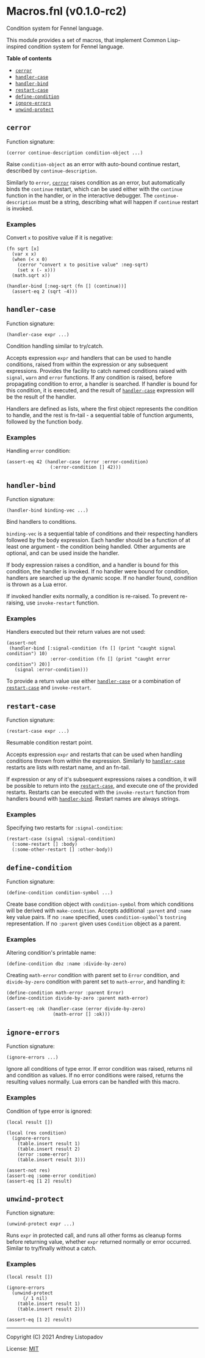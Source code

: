 # Macros.fnl (v0.1.0-rc2)
Condition system for Fennel language.

This module provides a set of macros, that implement Common
Lisp-inspired condition system for Fennel language.

**Table of contents**

- [`cerror`](#cerror)
- [`handler-case`](#handler-case)
- [`handler-bind`](#handler-bind)
- [`restart-case`](#restart-case)
- [`define-condition`](#define-condition)
- [`ignore-errors`](#ignore-errors)
- [`unwind-protect`](#unwind-protect)

## `cerror`
Function signature:

```
(cerror continue-description condition-object ...)
```

Raise `condition-object` as an error with auto-bound continue restart, described by `continue-description`.

Similarly to `error`, [`cerror`](#cerror) raises condition as an error, but
automatically binds the `continue` restart, which can be used either
with the `continue` function in the handler, or in the interactive
debugger.  The `continue-description` must be a string, describing
what will happen if `continue` restart is invoked.

### Examples

Convert `x` to positive value if it is negative:

``` fennel
(fn sqrt [x]
  (var x x)
  (when (< x 0)
    (cerror "convert x to positive value" :neg-sqrt)
    (set x (- x)))
  (math.sqrt x))

(handler-bind [:neg-sqrt (fn [] (continue))]
  (assert-eq 2 (sqrt -4)))
```

## `handler-case`
Function signature:

```
(handler-case expr ...)
```

Condition handling similar to try/catch.

Accepts expression `expr` and handlers that can be used to handle
conditions, raised from within the expression or any subsequent
expressions.  Provides the facility to catch named conditions raised
with `signal`, `warn` and `error` functions.  If any condition is
raised, before propagating condition to error, a handler is searched.
If handler is bound for this condition, it is executed, and the result
of [`handler-case`](#handler-case) expression will be the result of the handler.

Handlers are defined as lists, where the first object represents the
condition to handle, and the rest is fn-tail - a sequential table of
function arguments, followed by the function body.

### Examples

Handling `error` condition:

``` fennel
(assert-eq 42 (handler-case (error :error-condition)
                (:error-condition [] 42)))
```

## `handler-bind`
Function signature:

```
(handler-bind binding-vec ...)
```

Bind handlers to conditions.

`binding-vec` is a sequential table of conditions and their respecting
handlers followed by the body expression.  Each handler should be a
function of at least one argument - the condition being handled.
Other arguments are optional, and can be used inside the handler.

If body expression raises a condition, and a handler is bound for this
condition, the handler is invoked.  If no handler were bound for
condition, handlers are searched up the dynamic scope. If no handler
found, condition is thrown as a Lua error.

If invoked handler exits normally, a condition is re-raised.  To
prevent re-raising, use `invoke-restart` function.

### Examples

Handlers executed but their return values are not used:

``` fennel
(assert-not
 (handler-bind [:signal-condition (fn [] (print "caught signal condition") 10)
                :error-condition (fn [] (print "caught error condition") 20)]
   (signal :error-condition)))
```

To provide a return value use either [`handler-case`](#handler-case) or a combination
of [`restart-case`](#restart-case) and `invoke-restart`.

## `restart-case`
Function signature:

```
(restart-case expr ...)
```

Resumable condition restart point.

Accepts expression `expr` and restarts that can be used when handling
conditions thrown from within the expression.  Similarly to
[`handler-case`](#handler-case) restarts are lists with restart name, and an fn-tail.

If expression or any of it's subsequent expressions raises a
condition, it will be possible to return into the [`restart-case`](#restart-case), and
execute one of the provided restarts.  Restarts can be executed with
the `invoke-restart` function from handlers bound with [`handler-bind`](#handler-bind).
Restart names are always strings.

### Examples

Specifying two restarts for `:signal-condition`:

``` fennel
(restart-case (signal :signal-condition)
  (:some-restart [] :body)
  (:some-other-restart [] :other-body))
```

## `define-condition`
Function signature:

```
(define-condition condition-symbol ...)
```

Create base condition object with `condition-symbol` from which
conditions will be derived with `make-condition`.  Accepts additional
`:parent` and `:name` key value pairs.  If no `:name` specified, uses
`condition-symbol`'s `tostring` representation.  If no `:parent` given
uses `Condition` object as a parent.

### Examples

Altering condition's printable name:

``` fennel
(define-condition dbz :name :divide-by-zero)
```

Creating `math-error` condition with parent set to `Error` condition,
and `divide-by-zero` condition with parent set to `math-error`, and handling it:

``` fennel
(define-condition math-error :parent Error)
(define-condition divide-by-zero :parent math-error)

(assert-eq :ok (handler-case (error divide-by-zero)
                 (math-error [] :ok)))
```

## `ignore-errors`
Function signature:

```
(ignore-errors ...)
```

Ignore all conditions of type error.  If error condition was raised,
returns nil and condition as values.  If no error conditions were
raised, returns the resulting values normally.  Lua errors can be
handled with this macro.

### Examples

Condition of type error is ignored:

``` fennel
(local result [])

(local (res condition)
  (ignore-errors
    (table.insert result 1)
    (table.insert result 2)
    (error :some-error)
    (table.insert result 3)))

(assert-not res)
(assert-eq :some-error condition)
(assert-eq [1 2] result)
```

## `unwind-protect`
Function signature:

```
(unwind-protect expr ...)
```

Runs `expr` in protected call, and runs all other forms as cleanup
forms before returning value, whether `expr` returned normally or
error occurred.  Similar to try/finally without a catch.

### Examples

``` fennel
(local result [])

(ignore-errors
  (unwind-protect
      (/ 1 nil)
    (table.insert result 1)
    (table.insert result 2)))

(assert-eq [1 2] result)
```


---

Copyright (C) 2021 Andrey Listopadov

License: [MIT](https://gitlab.com/andreyorst/fennel-conditions/-/raw/master/LICENSE)


<!-- Generated with Fenneldoc v0.1.5
     https://gitlab.com/andreyorst/fenneldoc -->

